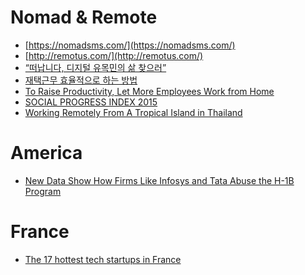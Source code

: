 Nomad & Remote
==============
* [https://nomadsms.com/](https://nomadsms.com/)
* [http://remotus.com/](http://remotus.com/)
* [“떠납니다, 디지털 유목민의 삶 찾으러”](http://www.bloter.net/archives/224710)
* [재택근무 효율적으로 하는 방법](http://ppss.kr/archives/38963)
* [To Raise Productivity, Let More Employees Work from Home](https://hbr.org/2014/01/to-raise-productivity-let-more-employees-work-from-home)
* [SOCIAL PROGRESS INDEX 2015](http://www.socialprogressimperative.org/data/spi#data_table/countries/com1/dim1,com1,dim2,com8,dim3)
* [Working Remotely From A Tropical Island in Thailand](http://blog.mobilejazz.com/working-remotely-from-a-tropical-island-in-thailand/)

# America
* [New Data Show How Firms Like Infosys and Tata Abuse the H-1B Program](http://www.epi.org/blog/new-data-infosys-tata-abuse-h-1b-program/)

# France
* [The 17 hottest tech startups in France](http://uk.businessinsider.com/the-17-hottest-tech-startups-in-france-2015-4)
